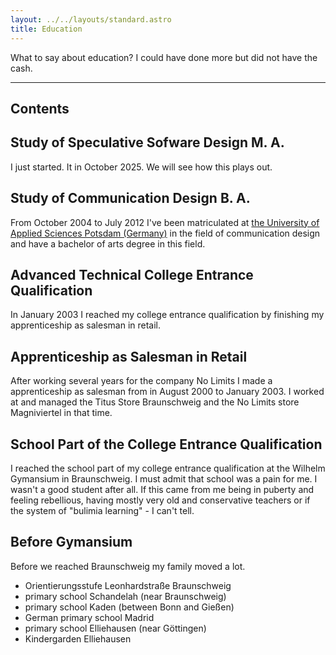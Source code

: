 ```yaml
---
layout: ../../layouts/standard.astro
title: Education
---
```


What to say about education? I could have done more but did not have the cash.

---

## Contents

## Study of Speculative Sofware Design M. A.

I just started. It in October 2025. We will see how this plays out.

## Study of Communication Design B. A.

From October 2004 to July 2012 I've been matriculated at [the University of Applied Sciences Potsdam (Germany)](http://www.fh-potsdam.de/) in the field of communication design and have a bachelor of arts degree in this field.

## Advanced Technical College Entrance Qualification

In January 2003 I reached my college entrance qualification by finishing my apprenticeship as salesman in retail.

## Apprenticeship as Salesman in Retail

After working several years for the company No Limits I made a apprenticeship as salesman from in August 2000 to January 2003. I worked at and managed the Titus Store Braunschweig and the No Limits store Magniviertel in that time.

## School Part of the College Entrance Qualification

I reached the school part of my college entrance qualification at the Wilhelm Gymansium in Braunschweig. I must admit that school was a pain for me. I wasn't a good student after all. If this came from me being in puberty and feeling rebellious, having mostly very old and conservative teachers or if the system of "bulimia learning" - I can't tell.

## Before Gymansium

Before we reached Braunschweig my family moved a lot.

- Orientierungsstufe Leonhardstraße Braunschweig
- primary school Schandelah (near Braunschweig)
- primary school Kaden (between Bonn and Gießen)
- German primary school Madrid
- primary school Elliehausen (near Göttingen)
- Kindergarden Elliehausen
